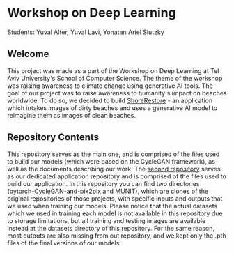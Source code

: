 # Workshop on Deep Learning
Students: Yuval Alter, Yuval Lavi, Yonatan Ariel Slutzky
## Welcome
This project was made as a part of the Workshop on Deep Learning at Tel Aviv University's School of Computer Science. The theme of the workshop was raising awareness to climate change using generative AI tools. The goal of our project was to raise awareness to humanity's impact on beaches worldwide. To do so, we decided to build [ShoreRestore](https://shore-restore.streamlit.app/) - an application which intakes images of dirty beaches and uses a generative AI model to reimagine them as images of clean beaches. 
## Repository Contents
This repository serves as the main one, and is comprised of the files used to build our models (which were based on the CycleGAN framework), as-well as the documents describing our work. The [second repository](https://github.com/yuvallavi111/ShoreRestore) serves as our dedicated application repository and is comprised of the files used to build our application. 
In this repository you can find two directories (pytorch-CycleGAN-and-pix2pix and MUNIT), which are clones of the original repositories of those projects, with specific inputs and outputs that we used when training our models. Please notice that the actual datasets which we used in training each model is not available in this repository due to storage limitations, but all training and testing images are available instead at the datasets directory of this repository.
For the same reason, most outputs are also missing from out repository, and we kept only the .pth files of the final versions of our models.